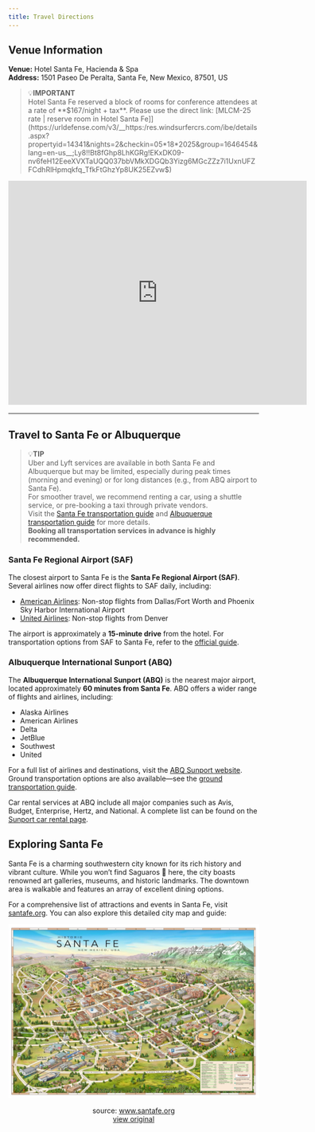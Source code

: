 ```yaml
---
title: Travel Directions
---
```


## Venue Information

**Venue:** Hotel Santa Fe, Hacienda & Spa  
**Address:** 1501 Paseo De Peralta, Santa Fe, New Mexico, 87501, US  

> 💡**IMPORTANT**  
> Hotel Santa Fe reserved a block of rooms for conference attendees at a rate of **$167/night + tax**.  
> Please use the direct link: [MLCM-25 rate | reserve room in Hotel Santa Fe]](https://urldefense.com/v3/__https:/res.windsurfercrs.com/ibe/details.aspx?propertyid=14341&nights=2&checkin=05*18*2025&group=1646454&lang=en-us__;Ly8!!Bt8fGhp8LhKGRg!EKxDK09-nv6feH12EeeXVXTaUQQ037bbVMkXDGQb3Yizg6MGcZZz7i1UxnUFZFCdhRlHpmqkfq_TfkFtGhzYp8UK25EZvw$)  

<iframe src="https://www.google.com/maps/embed?pb=!1m18!1m12!1m3!1d12963.144970608168!2d-105.95771882166181!3d35.682264999999994!2m3!1f0!2f0!3f0!3m2!1i1024!2i768!4f13.1!3m3!1m2!1s0x871850420ac6ddeb%3A0x51d872cd9038dce7!2sHotel%20Santa%20Fe%2C%20Hacienda%20%26%20Spa!5e0!3m2!1sen!2sus!4v1737486154431!5m2!1sen!2sus" width="600" height="450" style="border:0;" allowfullscreen="" loading="lazy" referrerpolicy="no-referrer-when-downgrade"></iframe>

---

## Travel to Santa Fe or Albuquerque

> 💡**TIP**   
> Uber and Lyft services are available in both Santa Fe and Albuquerque but may be limited, especially during peak times (morning and evening) or for long distances (e.g., from ABQ airport to Santa Fe).  
> For smoother travel, we recommend renting a car, using a shuttle service, or pre-booking a taxi through private vendors.  
> Visit the [Santa Fe transportation guide](https://flysantafe.com/airport/transportation/) and [Albuquerque transportation guide](https://www.abqsunport.com/ground-transportation/) for more details.  
> **Booking all transportation services in advance is highly recommended.**

### Santa Fe Regional Airport (SAF)

The closest airport to Santa Fe is the **Santa Fe Regional Airport (SAF)**. Several airlines now offer direct flights to SAF daily, including:

- [American Airlines](https://www.aa.com): Non-stop flights from Dallas/Fort Worth and Phoenix Sky Harbor International Airport  
- [United Airlines](https://www.united.com): Non-stop flights from Denver  

The airport is approximately a **15-minute drive** from the hotel. For transportation options from SAF to Santa Fe, refer to the [official guide](https://flysantafe.com/airport/transportation/).

### Albuquerque International Sunport (ABQ)

The **Albuquerque International Sunport (ABQ)** is the nearest major airport, located approximately **60 minutes from Santa Fe**. ABQ offers a wider range of flights and airlines, including:

- Alaska Airlines  
- American Airlines  
- Delta  
- JetBlue  
- Southwest  
- United  

For a full list of airlines and destinations, visit the [ABQ Sunport website](https://www.abqsunport.com/airlines-destinations/). Ground transportation options are also available—see the [ground transportation guide](https://www.abqsunport.com/ground-transportation/).  

Car rental services at ABQ include all major companies such as Avis, Budget, Enterprise, Hertz, and National. A complete list can be found on the [Sunport car rental page](https://www.abqsunport.com/rental-cars/).

## Exploring Santa Fe

Santa Fe is a charming southwestern city known for its rich history and vibrant culture. While you won’t find Saguaros 🌵 here, the city boasts renowned art galleries, museums, and historic landmarks. The downtown area is walkable and features an array of excellent dining options.

For a comprehensive list of attractions and events in Santa Fe, visit [santafe.org](https://www.santafe.org). You can also explore this detailed city map and guide:  

![Santa Fe Map](/assets/santa_fe_map.jpg)

<p style="text-align: center;">
source: <a href="https://www.santafe.org">www.santafe.org</a>       
<br>
<a href="https://www.santafe.org/visiting-santa-fe/neighborhoods/maps/">view original</a>
</p>   
